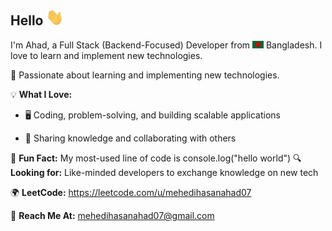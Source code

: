 ## Hello <img src="assets/hello.gif" width="28px" alt="hi">

I'm Ahad, a Full Stack (Backend-Focused) Developer from <img src="assets/bangladesh.png" width="18"/> Bangladesh. I love to learn and implement new technologies.

🚀 Passionate about learning and implementing new technologies.

💡 **What I Love:**

- 🖥️ Coding, problem-solving, and building scalable applications

- 🤝 Sharing knowledge and collaborating with others

📌 **Fun Fact:** My most-used line of code is console.log("hello world")
🔍 **Looking for:** Like-minded developers to exchange knowledge on new tech

🌍 **LeetCode:** <a href="https://leetcode.com/u/mehedihasanahad07" target="_blank">https://leetcode.com/u/mehedihasanahad07</a>

📧 **Reach Me At:** mehedihasanahad07@gmail.com
